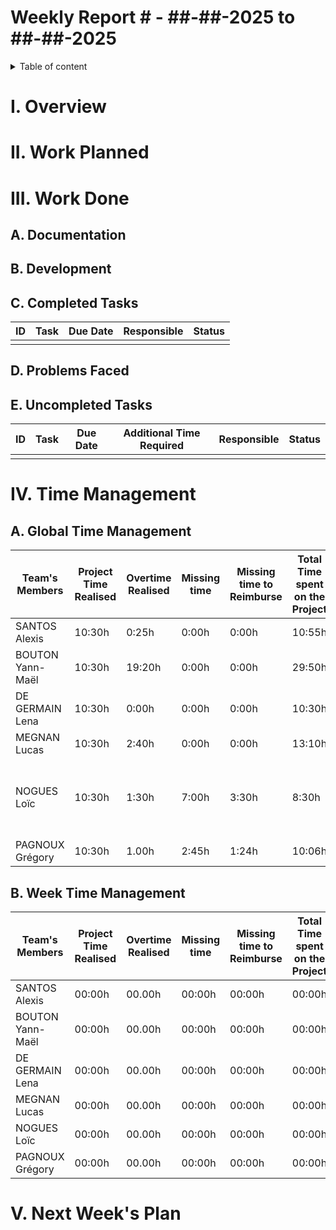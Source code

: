 # Weekly Report # - ##-##-2025 to ##-##-2025

<details> 

<summary> Table of content </summary>

- [Weekly Report # - ##-##-2025 to ##-##-2025](#weekly-report------2025-to---2025)
- [I. Overview](#i-overview)
- [II. Work Planned](#ii-work-planned)
- [III. Work Done](#iii-work-done)
  - [A. Documentation](#a-documentation)
  - [B. Development](#b-development)
  - [C. Completed Tasks](#c-completed-tasks)
  - [D. Problems Faced](#d-problems-faced)
  - [E. Uncompleted Tasks](#e-uncompleted-tasks)
- [IV. Time Management](#iv-time-management)
  - [A. Global Time Management](#a-global-time-management)
  - [B. Week Time Management](#b-week-time-management)
- [V. Next Week's Plan](#v-next-weeks-plan)

</details>

# I. Overview

# II. Work Planned

# III. Work Done

## A. Documentation

## B. Development

## C. Completed Tasks

|ID|Task|Due Date|Responsible| Status|
|-|-|-|-|-|
||||||

## D. Problems Faced

## E. Uncompleted Tasks

|ID|Task|Due Date|Additional Time Required |Responsible| Status|
|-|-|-|-|-|-|
|||||||

# IV. Time Management

## A. Global Time Management

|Team's Members | Project Time Realised | Overtime Realised | Missing time | Missing time to Reimburse | Total Time spent on the Project | Reasons for working overtime | Reasons for Missing Project Time | 
|-|-|-|-|-|-|-|-|
|SANTOS Alexis | 10:30h |	0:25h |	0:00h | 0:00h |	10:55h | | |
|BOUTON Yann-Maël	| 10:30h |	19:20h | 0:00h | 0:00h | 29:50h | | |
|DE GERMAIN Lena |	10:30h |	0:00h | 0:00h |	0:00h	| 10:30h | | |
|MEGNAN Lucas	| 10:30h |	2:40h	| 0:00h	| 0:00h | 13:10h | | |
|NOGUES Loïc	| 10:30h |	1:30h |	7:00h	| 3:30h | 8:30h | | Sick and not present in Vierzon because of cancelled trains |
|PAGNOUX Grégory | 10:30h |	1.00h	| 2:45h	| 1:24h | 10:06h | | Personal appointment |


## B. Week Time Management

|Team's Members | Project Time Realised | Overtime Realised | Missing time | Missing time to Reimburse | Total Time spent on the Project | Reasons for working overtime | Reasons for Missing Project Time | 
|-|-|-|-|-|-|-|-|
|SANTOS Alexis | 00:00h |	00.00h	| 00:00h	| 00:00h | 00:00h | | |
|BOUTON Yann-Maël	| 00:00h |	00.00h	| 00:00h	| 00:00h | 00:00h | | |
|DE GERMAIN Lena |	00:00h |	00.00h	| 00:00h	| 00:00h | 00:00h | | |
|MEGNAN Lucas	| 00:00h |	00.00h	| 00:00h	| 00:00h | 00:00h | | |
|NOGUES Loïc	| 00:00h |	00.00h	| 00:00h	| 00:00h | 00:00h | |  |
|PAGNOUX Grégory | 00:00h |	00.00h	| 00:00h	| 00:00h | 00:00h | | |

# V. Next Week's Plan